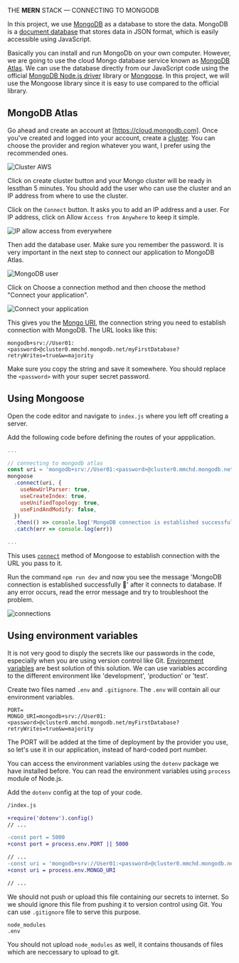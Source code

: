 THE **MERN** STACK — CONNECTING TO MONGODB

In this project, we use [MongoDB](https://www.mongodb.com/) as a database to store the data. MongoDB is a [document database](https://en.wikipedia.org/wiki/Document-oriented_database) that stores data in JSON format, which is easily accessible using JavaScript.

Basically you can install and run MongoDb on your own computer. However, we are going to use the cloud Mongo database service known as [MongoDB Atlas](https://www.mongodb.com/cloud/atlas). We can use the database directly from our JavaScript code using the official [MongoDB Node.js driver](https://mongodb.github.io/node-mongodb-native/) library or [Mongoose](http://mongoosejs.com/index.html). In this project, we will use the Mongoose library since it is easy to use compared to the official library.

## MongoDB Atlas

Go ahead and create an account at [https://cloud.mongodb.com]. Once you've created and logged into your account, create a [cluster](https://www.mongodb.com/basics/clusters). You can choose the provider and region whatever you want, I prefer using the recommended ones.

![Cluster AWS]()

Click on create cluster button and your Mongo cluster will be ready in lessthan 5 minutes. You should add the user who can use the cluster and an IP address from where to use the cluster.

Click on the `Connect` button. It asks you to add an IP address and a user. For IP address, click on Allow `Access from Anywhere` to keep it simple.

![IP allow access from everywhere]()

Then add the database user. Make sure you remember the password. It is very important in the next step to connect our application to MongoDB Atlas.

![MongoDB user]()

Click on Choose a connection method and then choose the method "Connect your application".

![Connect your application]()

This gives you the [Mongo URI](https://docs.mongodb.com/manual/reference/connection-string/), the connection string you need to establish connection with MongoDB. The URL looks like this:

```
mongodb+srv://User01:<password>@cluster0.mmchd.mongodb.net/myFirstDatabase?retryWrites=true&w=majority
```

Make sure you copy the string and save it somewhere. You should replace the `<password>` with your super secret password.

## Using Mongoose

Open the code editor and navigate to `index.js` where you left off creating a server.

Add the following code before defining the routes of your appplication.

```js
...

// connecting to mongodb atlas
const uri = 'mongodb+srv://User01:<password>@cluster0.mmchd.mongodb.net/myFirstDatabase?retryWrites=true&w=majority'
mongoose
  .connect(uri, {
    useNewUrlParser: true,
    useCreateIndex: true,
    useUnifiedTopology: true,
    useFindAndModify: false,
  })
  .then(() => console.log('MongoDB connection is established successfully 🎉'))
  .catch(err => console.log(err))

...
```

This uses [`connect`](https://mongoosejs.com/docs/api/mongoose.html#mongoose_Mongoose-connect) method of Mongoose to establish connection with the URL you pass to it.

Run the command `npm run dev` and now you see the message 'MongoDB connection is established successfully 🎉' after it connects to database. If any error occurs, read the error message and try to troubleshoot the problem.

![connections]()

## Using environment variables

It is not very good to disply the secrets like our passwords in the code, especially when you are using version control like Git. [Environment variables](https://en.wikipedia.org/wiki/Environment_variable) are best solution of this solution. We can use variables according to the different environment like 'development', 'production' or 'test'.

Create two files named `.env` and `.gitignore`. The `.env` will contain all our environment variables.

```
PORT=
MONGO_URI=mongodb+srv://User01:<password>@cluster0.mmchd.mongodb.net/myFirstDatabase?retryWrites=true&w=majority
```

The PORT will be added at the time of deployment by the provider you use, so let's use it in our application, instead of hard-coded port number.

You can access the environment variables using the `dotenv` package we have installed before. You can read the environment variables using `process` module of Node.js.

Add the `dotenv` config at the top of your code.

```diff
/index.js

+require('dotenv').config()
// ...

-const port = 5000
+const port = process.env.PORT || 5000

// ...
-const uri = 'mongodb+srv://User01:<password>@cluster0.mmchd.mongodb.net/myFirstDatabase?retryWrites=true&w=majority'
+const uri = process.env.MONGO_URI

// ...
```

We should not push or upload this file containing our secrets to internet. So we should ignore this file from pushing it to version control using Git. You can use `.gitignore` file to serve this purpose.

```
node_modules
.env
```

You should not upload `node_modules` as well, it contains thousands of files which are neccessary to upload to git. 
